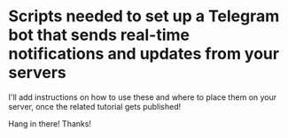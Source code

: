 # Scripts needed to set up a Telegram bot that sends real-time notifications and updates from your servers

I'll add instructions on how to use these and where to place them on your server, once the related tutorial gets published! 

Hang in there! Thanks! 